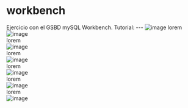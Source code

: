 # workbench
Ejercicio con el GSBD mySQL Workbench.
Tutorial: ---
![image](https://user-images.githubusercontent.com/91051075/159240111-b5c08f00-b158-4823-9811-3dba74a62b59.png)
lorem <br>
![image](https://user-images.githubusercontent.com/91051075/159240229-769ad3ed-184b-49db-a09a-7bc4054de209.png) <br>
lorem <br>
![image](https://user-images.githubusercontent.com/91051075/159240378-3a882a0f-a7ab-401d-9455-692d933da1fc.png) <br>
lorem <br>
![image](https://user-images.githubusercontent.com/91051075/159240471-0d24e3d0-a077-4127-ae6f-0df44ca2753f.png) <br>
lorem <br>
![image](https://user-images.githubusercontent.com/91051075/159240603-c9194b9c-b56d-42b1-8be6-fb55ccd4f90e.png) <br>
lorem <br>
![image](https://user-images.githubusercontent.com/91051075/159240753-70bb5660-897f-42a2-99b9-57dfa5cca118.png) <br>
lorem <br>
![image](https://user-images.githubusercontent.com/91051075/159240895-ec3de81a-44cd-43b7-8456-28e3f137a7c3.png) <br>






